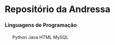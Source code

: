 <h1> Repositório da Andressa </h1>

<h3> Linguagens de Programação </h3>
<h4>
  
</h4>
  <ul> 
  <l1> Python </l1>
  <l1> Java </l1>
  <l1> HTML </l1>
  <l1> MySQL </l1>
  </ul>
<h4>
